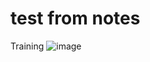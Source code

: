 # test from notes
Training
![image](/test/.attachments/27f4ce287475bf846be14fa5a99f9bb58b2c3ad5.png) 